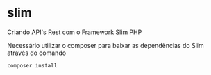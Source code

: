 # slim
Criando API's Rest com o Framework Slim PHP

Necessário utilizar o composer para baixar as dependências do Slim através do comando
```
composer install
```
